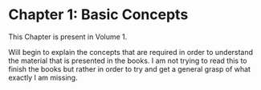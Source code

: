 # Chapter 1: Basic Concepts

This Chapter is present in Volume 1.

Will begin to explain the concepts that are required in order to understand the
material that is presented in the books. I am not trying to read this to finish
the books but rather in order to try and get a general grasp of what exactly I am
missing.
